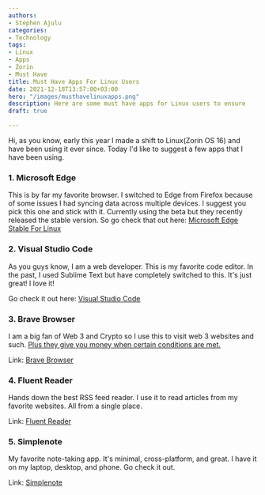 ```yaml
---
authors:
- Stephen Ajulu
categories:
- Technology
tags:
- Linux
- Apps
- Zorin
- Must Have
title: Must Have Apps For Linux Users
date: 2021-12-18T13:57:00+03:00
hero: "/images/musthavelinuxapps.png"
description: Here are some must have apps for Linux users to ensure
draft: true

---
```

Hi, as you know, early this year I made a shift to Linux(Zorin OS 16) and have been using it ever since. Today I'd like to suggest a few apps that I have been using.

### 1. Microsoft Edge

This is by far my favorite browser. I switched to Edge from Firefox because of some issues I had syncing data across multiple devices. I suggest you pick this one and stick with it. Currently using the beta but they recently released the stable version. So go check that out here: [Microsoft Edge Stable For Linux](https://www.microsoft.com/en-us/edge?r=1)

### 2. Visual Studio Code

As you guys know, I am a web developer. This is my favorite code editor. In the past, I used Sublime Text but have completely switched to this. It's just great! I love it!

Go check it out here: [Visual Studio Code](https://code.visualstudio.com/)

### 3. Brave Browser

I am a big fan of Web 3 and Crypto so I use this to visit web 3 websites and such. [Plus they give you money when certain conditions are met.](https://brave.com/compare/chrome/earning/)

Link: [Brave Browser](https://brave.com/)

### 4. Fluent Reader

Hands down the best RSS feed reader. I use it to read articles from my favorite websites. All from a single place.

Link: [Fluent Reader](https://hyliu.me/fluent-reader/)

### 5. Simplenote

My favorite note-taking app. It's minimal, cross-platform, and great. I have it on my laptop, desktop, and phone. Go check it out.

Link: [Simplenote](https://simplenote.com/)